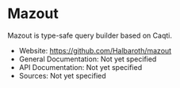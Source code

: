 # Mazout

Mazout is type-safe query builder based on Caqti.


* Website: https://github.com/Halbaroth/mazout
* General Documentation: Not yet specified
* API Documentation: Not yet specified
* Sources: Not yet specified
